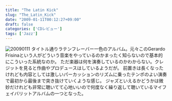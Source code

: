 ```yaml
---
title: "The Latin Kick"
slug: "The_Latin_Kick"
date: "2009-01-11T00:12:27+09:00"
draft: false
categories: ['CDレビュー']
tags: ['Jazz']
---
```


![20090111](/wp-content/uploads/2009/01/20090111.jpg) タイトル通りラテンフレーバー一色のアルバム。元々このGerardo Frisinaという人がどういう音楽をやっているのかまったく知らないので基本的にこういった系統なのか。 ただ楽器は何を演奏しているのかわからない。クレジットを見ると作曲やプロデュースはしているようだが。 前置きは長くなったけれども内容としては激しいパーカッションのリズムに乗ったテンポのよい演奏で最初から最後まで突き抜けていくような感じ。 ジャズといえるかどうかは微妙だけれども非常に聴いてて心地いいので何度なく繰り返して聴いているマイフェイバリットアルバムの一つとなった。
